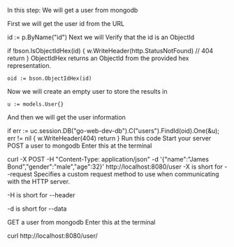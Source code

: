 In this step:
We will get a user from mongodb

First we will get the user id from the URL

id := p.ByName("id")
Next we will Verify that the id is an ObjectId

if !bson.IsObjectIdHex(id) {
	w.WriteHeader(http.StatusNotFound) // 404
	return
}
ObjectIdHex returns an ObjectId from the provided hex representation.

	oid := bson.ObjectIdHex(id)
Now we will create an empty user to store the results in

	u := models.User{}
And then we will get the user information

if err := uc.session.DB("go-web-dev-db").C("users").FindId(oid).One(&u); err != nil {
	w.WriteHeader(404)
	return
}
Run this code
Start your server
POST a user to mongodb
Enter this at the terminal

curl -X POST -H "Content-Type: application/json" -d '{"name":"James Bond","gender":"male","age":32}' http://localhost:8080/user
-X is short for --request Specifies a custom request method to use when communicating with the HTTP server.

-H is short for --header

-d is short for --data

GET a user from mongodb
Enter this at the terminal

curl http://localhost:8080/user/<enter-user-id-here>

